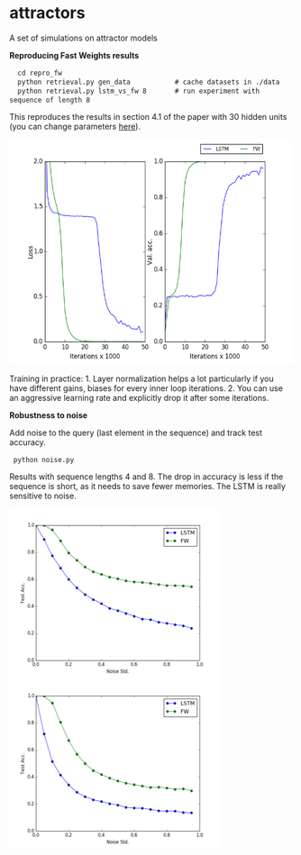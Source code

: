 # attractors
A set of simulations on attractor models

**Reproducing Fast Weights results**

      cd repro_fw
      python retrieval.py gen_data           # cache datasets in ./data
      python retrieval.py lstm_vs_fw 8       # run experiment with sequence of length 8

This reproduces the results in section 4.1 of the paper with 30 hidden units (you can change parameters [here](https://github.com/PCJohn/attractors/blob/e1435ea0bd83a30f41cb22d8cb27992cfb83fd39/repro_fw/retrieval.py#L13)). 

<img src="repro_fw/outputs/seqlen-8.png" width="650" height="400" />

Training in practice: 1. Layer normalization helps a lot particularly if you have different gains, biases for every inner loop iterations. 2. You can use an aggressive learning rate and explicitly drop it after some iterations.

**Robustness to noise** 

Add noise to the query (last element in the sequence) and track test accuracy.

     python noise.py

Results with sequence lengths 4 and 8. The drop in accuracy is less if the sequence is short, as it needs to save fewer memories. The LSTM is really sensitive to noise.

<p float="left">
      <img src="repro_fw/outputs/noise-4.png" width="375" height="300" />
      <img src="repro_fw/outputs/noise-8.png" width="375" height="300" />
</p>

